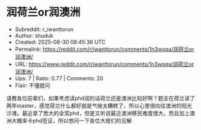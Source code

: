# 润荷兰or润澳洲

- Subreddit: r_iwanttorun
- Author: shuduk
- Created: 2025-08-30 08:45:36 UTC
- Permalink: https://reddit.com/r/iwanttorun/comments/1n3woqa/润荷兰or润澳洲/
- URL: https://www.reddit.com/r/iwanttorun/comments/1n3woqa/润荷兰or润澳洲/
- Ups: 7 | Ratio: 0.77 | Comments: 20
- Flair: 不懂就问


请教各位前辈们，如果考虑读phd润的话荷兰还是澳洲比较好啊？题主在荷兰读了两年master，感觉荷兰什么都好就是气候太糟糕了，所以心里很向往澳洲的阳光沙滩。最近拿了悉大的全奖phd，但是又听说最近澳洲移民难度很大，而且加上澳洲大概率卡phd签证，所以想问一下各位大佬们的见解

